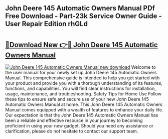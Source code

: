 ## John Deere 145 Automatic Owners Manual PDf Free Download - Part-23k Service Owner Guide - User Repair Edition rhGLd

# <h2><a href="http://bc92526.oget.top/?id=John+Deere+145+Automatic+Owners+Manual">🔗Download New 👉🔴 John Deere 145 Automatic Owners Manual</a></h2>

[![John Deere 145 Automatic Owners Manual new download](https://i.imgur.com/5g1atiW.png)](http://bc92526.oget.top/?id=John+Deere+145+Automatic+Owners+Manual)
Welcome to the user manual for your newly set up John Deere 145 Automatic Owners Manual. This comprehensive guide is intended to help you get started with your product and provide you with a thorough understanding of its features, functions, and capabilities. You will find clear instructions for installation, usage, maintenance, and troubleshooting. Safety Tips for Home Use Follow these tips to ensure safe and secure use of your new John Deere 145 Automatic Owners Manual at home. This John Deere 145 Automatic Owners Manual comes equipped with a wealth of features to enhance your daily life. Our expectation is that the John Deere 145 Automatic Owners Manual has been a reliable and effective resource in your journey to becoming proficient in using your new gadget. Should you need any assistance or clarification, please do not hesitate to contact our support team.
